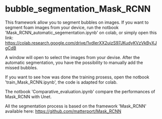 # bubble_segmentation_Mask_RCNN

This framework allow you to segment bubbles on images. If you want to segment foam images from your device, run the notbook 'Mask_RCNN_automatic_segementation.ipynb' on colab, or simply open this link:
https://colab.research.google.com/drive/1vdIerXX2ujzS97JKudyKVzVkByXJgCdB

A window will open to select the images from your devise. After the automatic segmentation, you have the possibility to manually add the missed bubbles.

If you want to see how was done the training prosess, open the notbook 'train_Mask_RCNN.ipynb', the code is adapted for colab.

The notbook 'Comparative_evaluation.ipynb' compare the performances of Mask_RCNN with Unet.

All the segmentation process is based on the framework 'Mask_RCNN' available here:
https://github.com/matterport/Mask_RCNN
